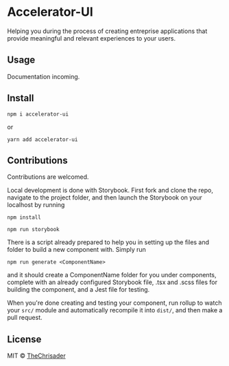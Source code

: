 # Accelerator-UI

Helping you during the process of creating entreprise applications that provide meaningful and relevant experiences to your users.

## Usage

Documentation incoming.

## Install

```
npm i accelerator-ui
```

or

```
yarn add accelerator-ui
```

## Contributions

Contributions are welcomed.

Local development is done with Storybook. First fork and clone the repo, navigate to the project folder, and then launch the Storybook on your localhost by running

```
npm install

npm run storybook
```

There is a script already prepared to help you in setting up the files and folder to build a new component with. Simply run

```
npm run generate <ComponentName>
```

and it should create a ComponentName folder for you under components, complete with an already configured Storybook file, .tsx and .scss files for building the component, and a Jest file for testing.

When you're done creating and testing your component, run rollup to watch your `src/` module and automatically recompile it into `dist/`, and then make a pull request.


## License

MIT © [TheChrisader](https://github.com/TheChrisader)
